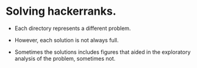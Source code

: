 # Solving hackerranks.

* Each directory represents a different problem.

* However, each solution is not always full.

* Sometimes the solutions includes figures that aided in the
exploratory analysis of the problem, sometimes not.

